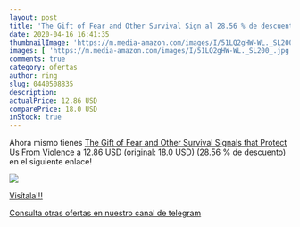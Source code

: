 ```yaml
---
layout: post
title: 'The Gift of Fear and Other Survival Sign al 28.56 % de descuento'
date: 2020-04-16 16:41:35
thumbnailImage: 'https://m.media-amazon.com/images/I/51LQ2gHW-WL._SL200_.jpg'
images: [ 'https://m.media-amazon.com/images/I/51LQ2gHW-WL._SL200_.jpg' ]
comments: true
category: ofertas
author: ring
slug: 0440508835
description:
actualPrice: 12.86 USD
comparePrice: 18.0 USD
inStock: true
---
```


Ahora mismo tienes [The Gift of Fear and Other Survival Signals that Protect Us From Violence](https://www.amazon.com/dp/0440508835/?tag=redken08-20) a 12.86 USD (original: 18.0 USD) (28.56 %  de descuento) en el siguiente enlace!

[![](https://m.media-amazon.com/images/I/51LQ2gHW-WL._SL200_.jpg)](https://www.amazon.com/dp/0440508835/?tag=redken08-20)

[Visítala!!!](https://www.amazon.com/dp/0440508835/?tag=redken08-20)

[Consulta otras ofertas en nuestro canal de telegram](https://t.me/s/ofertas25)
